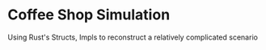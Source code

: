 # Coffee Shop Simulation
 Using Rust's Structs, Impls to reconstruct a relatively complicated scenario 
